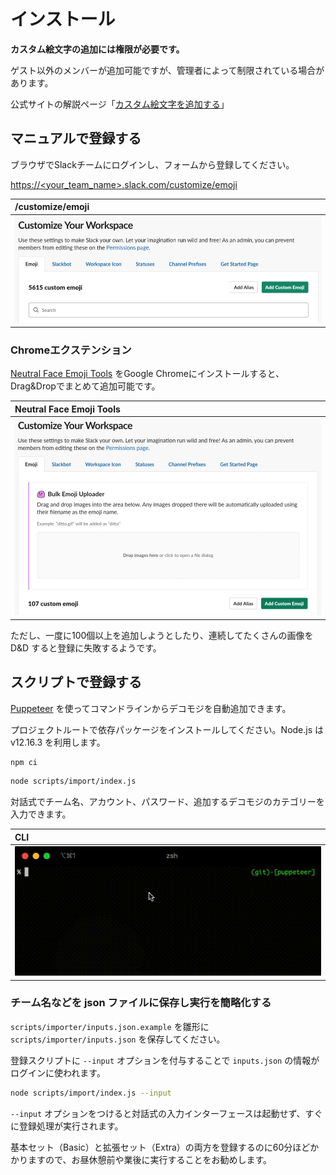 # インストール

**カスタム絵文字の追加には権限が必要です。**

ゲスト以外のメンバーが追加可能ですが、管理者によって制限されている場合があります。

公式サイトの解説ページ「[カスタム絵文字を追加する](https://slack.com/intl/ja-jp/help/articles/206870177)」

## マニュアルで登録する

ブラウザでSlackチームにログインし、フォームから登録してください。

[https://<your_team_name>.slack.com/customize/emoji](https://<your_team_name>.slack.com/customize/emoji)

| /customize/emoji |
| :--- |
| ![](images/ss_form_input.png) |

### Chromeエクステンション

[Neutral Face Emoji Tools](https://chrome.google.com/webstore/detail/neutral-face-emoji-tools/anchoacphlfbdomdlomnbbfhcmcdmjej) をGoogle Chromeにインストールすると、Drag&Dropでまとめて追加可能です。

| Neutral Face Emoji Tools |
| :--- |
| ![](images/ss_form_extention.png) |

ただし、一度に100個以上を追加しようとしたり、連続してたくさんの画像を D&D すると登録に失敗するようです。


## スクリプトで登録する

[Puppeteer](https://github.com/puppeteer/puppeteer) を使ってコマンドラインからデコモジを自動追加できます。

プロジェクトルートで依存パッケージをインストールしてください。Node.js は v12.16.3 を利用します。

```bash
npm ci
```

```bash
node scripts/import/index.js
```

対話式でチーム名、アカウント、パスワード、追加するデコモジのカテゴリーを入力できます。

| CLI |
| :--- |
| ![](images/ss_inpuirer.gif) |

### チーム名などを json ファイルに保存し実行を簡略化する

`scripts/importer/inputs.json.example` を雛形に `scripts/importer/inputs.json` を保存してください。

登録スクリプトに `--input` オプションを付与することで `inputs.json` の情報がログインに使われます。

```bash
node scripts/import/index.js --input
```

`--input` オプションをつけると対話式の入力インターフェースは起動せず、すぐに登録処理が実行されます。

基本セット（Basic）と拡張セット（Extra）の両方を登録するのに60分ほどかかりますので、お昼休憩前や業後に実行することをお勧めします。